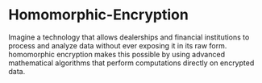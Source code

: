 # Homomorphic-Encryption
Imagine a technology that allows dealerships and financial institutions to process and analyze data without ever exposing it in its raw form. homomorphic encryption makes this possible by using advanced mathematical algorithms that perform computations directly on encrypted data.
